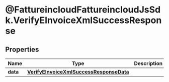 # @FattureincloudFattureincloudJsSdk.VerifyEInvoiceXmlSuccessResponse

## Properties

Name | Type | Description | Notes
------------ | ------------- | ------------- | -------------
**data** | [**VerifyEInvoiceXmlSuccessResponseData**](VerifyEInvoiceXmlSuccessResponseData.md) |  | [optional] 


